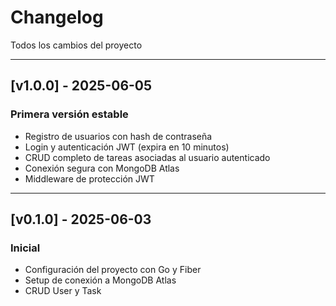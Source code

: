 
# Changelog

Todos los cambios del proyecto 

---

## [v1.0.0] - 2025-06-05

### Primera versión estable
- Registro de usuarios con hash de contraseña
- Login y autenticación JWT (expira en 10 minutos)
- CRUD completo de tareas asociadas al usuario autenticado
- Conexión segura con MongoDB Atlas
- Middleware de protección JWT

---

## [v0.1.0] - 2025-06-03

### Inicial
- Configuración del proyecto con Go y Fiber
- Setup de conexión a MongoDB Atlas
- CRUD User y Task

